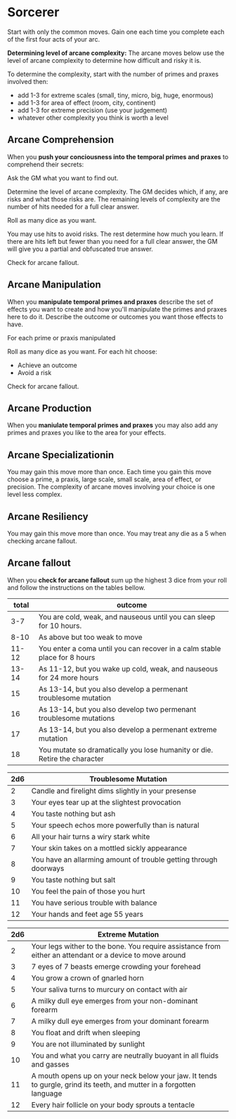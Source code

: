 # Sorcerer

Start with only the common moves. Gain one each time you complete each of the first four acts of your arc.

**Determining level of arcane complexity:** The arcane moves below use the level of arcane complexity to determine how difficult and risky it is.

To determine the complexity, start with the number of primes and praxes involved then:
* add 1-3 for extreme scales (small, tiny, micro, big, huge, enormous)
* add 1-3 for area of effect (room, city, continent)
* add 1-3 for extreme precision (use your judgement)
* whatever other complexity you think is worth a level

## Arcane Comprehension

When you **push your conciousness into the temporal primes and praxes** to comprehend their secrets:

Ask the GM what you want to find out.

Determine the level of arcane complexity. The GM decides which, if any, are risks and what those risks are.
The remaining levels of complexity are the number of hits needed for a full clear answer.

Roll as many dice as you want.

You may use hits to avoid risks. The rest determine how much you learn. If there are hits left but fewer than you need for a full clear answer, the GM will give you a partial and obfuscated true answer.

Check for arcane fallout.

## Arcane Manipulation

When you **manipulate temporal primes and praxes** describe the set of effects you want to create and how you'll manipulate the primes and praxes here to do it. Describe the outcome or outcomes you want those effects to have.

For each prime or praxis manipulated

Roll as many dice as you want. For each hit choose:

- Achieve an outcome
- Avoid a risk

Check for arcane fallout.

## Arcane Production

When you **maniulate temporal primes and praxes** you may also add any primes and praxes you like to the area for your effects.

## Arcane Specializationin

You may gain this move more than once. Each time you gain this move choose a prime, a praxis, large scale, small scale, area of effect, or precision. The complexity of arcane moves involving your choice is one level less complex.

## Arcane Resiliency

You may gain this move more than once. You may treat any die as a 5 when checking arcane fallout.

## Arcane fallout

When you **check for arcane fallout** sum up the highest 3 dice from your roll and follow the instructions on the tables bellow.

|total|outcome|
|-----|-------|
|3-7| You are cold, weak, and nauseous until you can sleep for 10 hours.|
|8-10| As above but too weak to move|
|11-12| You enter a coma until you can recover in a calm stable place for 8 hours|
|13-14| As 11-12, but you wake up cold, weak, and nauseous for 24 more hours|
|15| As 13-14, but you also develop a permenant troublesome mutation|
|16| As 13-14, but you also develop two permenant troublesome mutations|
|17| As 13-14, but you also develop a permenant extreme mutation|
|18| You mutate so dramatically you lose humanity or die. Retire the character|

|2d6|Troublesome Mutation|
|-|-|
|2|Candle and firelight dims slightly in your presense|
|3|Your eyes tear up at the slightest provocation|
|4|You taste nothing but ash|
|5|Your speech echos more powerfully than is natural|
|6|All your hair turns a wiry stark white|
|7|Your skin takes on a mottled sickly appearance|
|8|You have an allarming amount of trouble getting through doorways|
|9|You taste nothing but salt|
|10|You feel the pain of those you hurt|
|11|You have serious trouble with balance|
|12|Your hands and feet age 55 years|

|2d6|Extreme Mutation|
|-|-|
|2|Your legs wither to the bone. You require assistance from either an attendant or a device to move around|
|3|7 eyes of 7 beasts emerge crowding your forehead|
|4|You grow a crown of gnarled horn|
|5|Your saliva turns to murcury on contact with air|
|6|A milky dull eye emerges from your non-dominant forearm|
|7|A milky dull eye emerges from your dominant forearm|
|8|You float and drift when sleeping|
|9|You are not illuminated by sunlight|
|10|You and what you carry are neutrally buoyant in all fluids and gasses|
|11|A mouth opens up on your neck below your jaw. It tends to gurgle, grind its teeth, and mutter in a forgotten language|
|12|Every hair follicle on your body sprouts a tentacle|

